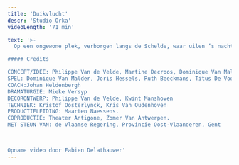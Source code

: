 ```yaml
---
title: 'Duikvlucht'
descr: 'Studio Orka'
videoLength: '71 min'

text: '>-
  Op een ongewone plek, verborgen langs de Schelde, waar uilen ’s nachts de wacht houden, ver weg van drukte en gewoel, staat iets te gebeuren. Vier mensen ontmoeten elkaar en delen er lief en leed, geheimen oh zo zwaar ... Wat als een geheim zo zwaar weegt dat je het alleen niet kunt dragen? Hoeveel weegt dat eigenlijk, een geheim? Kan je het per post versturen? En wil je zoiets wel in je brievenbus?

##### Credits

CONCEPT/IDEE: Philippe Van de Velde, Martine Decroos, Dominique Van Malder, Joris Hessels, Ruth Beeckmans, Titus De Voogdt, Thomas Devos  
SPEL: Dominique Van Malder, Joris Hessels, Ruth Beeckmans, Titus De Voogdt/Nico Sturm.  
COACH:Johan Heldenbergh  
DRAMATURGIE: Mieke Versyp  
DECORONTWERP: Philippe Van de Velde, Kwint Manshoven  
TECHNIEK: Kristof Oosterlynck, Kris Van Oudenhoven  
PRODUCTIELEIDING: Maarten Naessens.  
COPRODUCTIE: Theater Antigone, Zomer Van Antwerpen.  
MET STEUN VAN: de Vlaamse Regering, Provincie Oost-Vlaanderen, Gent

‍

Opname video door Fabien Delathauwer'
---
```

